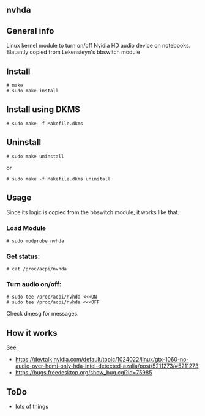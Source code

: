 nvhda
-----

General info
------------
Linux kernel module to turn on/off Nvidia HD audio device on notebooks. Blatantly copied from Lekensteyn's bbswitch module

Install
-------

	# make
	# sudo make install

Install using DKMS
------------------

	# sudo make -f Makefile.dkms

Uninstall
---------

	# sudo make uninstall

or

	# sudo make -f Makefile.dkms uninstall

Usage
-----

Since its logic is copied from the bbswitch module, it works like that.
### Load Module
 	# sudo modprobe nvhda

### Get status:

	# cat /proc/acpi/nvhda

### Turn audio on/off:
	# sudo tee /proc/acpi/nvhda <<<ON
	# sudo tee /proc/acpi/nvhda <<<OFF

Check dmesg for messages.

How it works
------------
See:
 - https://devtalk.nvidia.com/default/topic/1024022/linux/gtx-1060-no-audio-over-hdmi-only-hda-intel-detected-azalia/post/5211273/#5211273
 - https://bugs.freedesktop.org/show_bug.cgi?id=75985

ToDo
----

 - lots of things
